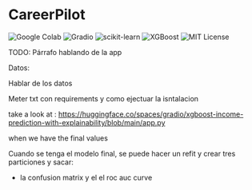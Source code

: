 # **CareerPilot**

![Google Colab](https://img.shields.io/badge/Google%20Colab-%23ffffff.svg?style=flat&logo=google-colab&logoColor=%23000)
![Gradio](https://img.shields.io/badge/Gradio-%23ffffff.svg?style=flat&logo=gradio&logoColor=%23000)
![scikit-learn](https://img.shields.io/badge/scikit--learn-%23ffffff.svg?style=flat&logo=scikit-learn&logoColor=%23000)
![XGBoost](https://img.shields.io/badge/XGBoost-%23ffffff.svg?style=flat&logo=xgboost&logoColor=%23000)
![MIT License](https://img.shields.io/badge/license-MIT-%23000.svg?style=flat)


TODO: Párrafo hablando de la app

Datos:


Hablar de los datos

Meter txt con requirements y como ejectuar la isntalacion

take a look at : https://huggingface.co/spaces/gradio/xgboost-income-prediction-with-explainability/blob/main/app.py

when we have the final values


Cuando se tenga el modelo final, se puede hacer un refit y crear tres particiones y sacar:
- la confusion matrix y el el roc auc curve
